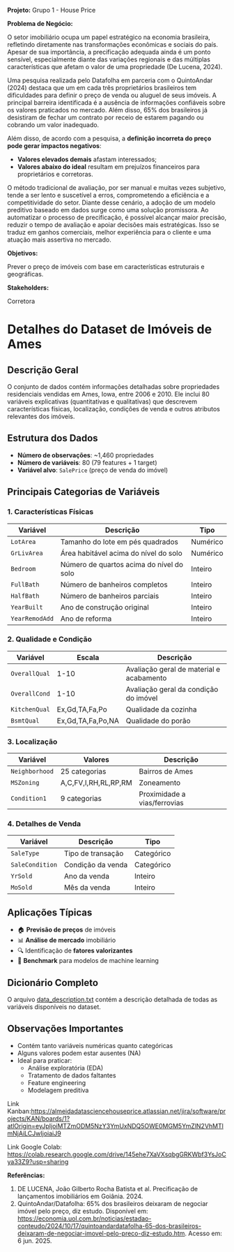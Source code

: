 **Projeto:** Grupo 1 - House Price

**Problema de Negócio:**

O setor imobiliário ocupa um papel estratégico na economia brasileira, refletindo diretamente nas transformações econômicas e sociais do país. Apesar de sua importância, a precificação adequada ainda é um ponto sensível, especialmente diante das variações regionais e das múltiplas características que afetam o valor de uma propriedade (De Lucena, 2024).

Uma pesquisa realizada pelo Datafolha em parceria com o QuintoAndar (2024) destaca que um em cada três proprietários brasileiros tem dificuldades para definir o preço de venda ou aluguel de seus imóveis. A principal barreira identificada é a ausência de informações confiáveis sobre os valores praticados no mercado. Além disso, 65% dos brasileiros já desistiram de fechar um contrato por receio de estarem pagando ou cobrando um valor inadequado.

Além disso, de acordo com a pesquisa, a **definição incorreta do preço pode gerar impactos negativos**:

- **Valores elevados demais** afastam interessados;
- **Valores abaixo do ideal** resultam em prejuízos financeiros para proprietários e corretoras.

O método tradicional de avaliação, por ser manual e muitas vezes subjetivo, tende a ser lento e suscetível a erros, comprometendo a eficiência e a competitividade do setor. Diante desse cenário, a adoção de um modelo preditivo baseado em dados surge como uma solução promissora. Ao automatizar o processo de precificação, é possível alcançar maior precisão, reduzir o tempo de avaliação e apoiar decisões mais estratégicas. Isso se traduz em ganhos comerciais, melhor experiência para o cliente e uma atuação mais assertiva no mercado.

**Objetivos:** 

Prever o preço de imóveis com base em características estruturais e geográficas.

**Stakeholders:**  

Corretora

# Detalhes do Dataset de Imóveis de Ames

## Descrição Geral
O conjunto de dados contém informações detalhadas sobre propriedades residenciais vendidas em Ames, Iowa, entre 2006 e 2010. Ele inclui 80 variáveis explicativas (quantitativas e qualitativas) que descrevem características físicas, localização, condições de venda e outros atributos relevantes dos imóveis.

## Estrutura dos Dados
- **Número de observações**: ~1,460 propriedades
- **Número de variáveis**: 80 (79 features + 1 target)
- **Variável alvo**: `SalePrice` (preço de venda do imóvel)

## Principais Categorias de Variáveis

### 1. Características Físicas
| Variável | Descrição | Tipo |
|----------|-----------|------|
| `LotArea` | Tamanho do lote em pés quadrados | Numérico |
| `GrLivArea` | Área habitável acima do nível do solo | Numérico |
| `Bedroom` | Número de quartos acima do nível do solo | Inteiro |
| `FullBath` | Número de banheiros completos | Inteiro |
| `HalfBath` | Número de banheiros parciais | Inteiro |
| `YearBuilt` | Ano de construção original | Inteiro |
| `YearRemodAdd` | Ano de reforma | Inteiro |

### 2. Qualidade e Condição
| Variável | Escala | Descrição |
|----------|--------|-----------|
| `OverallQual` | 1-10 | Avaliação geral de material e acabamento |
| `OverallCond` | 1-10 | Avaliação geral da condição do imóvel |
| `KitchenQual` | Ex,Gd,TA,Fa,Po | Qualidade da cozinha |
| `BsmtQual` | Ex,Gd,TA,Fa,Po,NA | Qualidade do porão |

### 3. Localização
| Variável | Valores | Descrição |
|----------|---------|-----------|
| `Neighborhood` | 25 categorias | Bairros de Ames |
| `MSZoning` | A,C,FV,I,RH,RL,RP,RM | Zoneamento |
| `Condition1` | 9 categorias | Proximidade a vias/ferrovias |

### 4. Detalhes de Venda
| Variável | Descrição | Tipo |
|----------|-----------|------|
| `SaleType` | Tipo de transação | Categórico |
| `SaleCondition` | Condição da venda | Categórico |
| `YrSold` | Ano da venda | Inteiro |
| `MoSold` | Mês da venda | Inteiro |

## Aplicações Típicas
- 🏠 **Previsão de preços** de imóveis
- 📊 **Análise de mercado** imobiliário
- 🔍 Identificação de **fatores valorizantes**
- 🧠 **Benchmark** para modelos de machine learning

## Dicionário Completo
O arquivo [data_description.txt](data_description.txt) contém a descrição detalhada de todas as variáveis disponíveis no dataset.

## Observações Importantes
- Contém tanto variáveis numéricas quanto categóricas
- Alguns valores podem estar ausentes (NA)
- Ideal para praticar:
  - Análise exploratória (EDA)
  - Tratamento de dados faltantes
  - Feature engineering
  - Modelagem preditiva


Link Kanban:https://almeidadatasciencehouseprice.atlassian.net/jira/software/projects/KAN/boards/1?atlOrigin=eyJpIjoiMTZmODM5NzY3YmUxNDQ5OWE0MGM5YmZlN2VhMTlmNjAiLCJwIjoiaiJ9

Link Google Colab: https://colab.research.google.com/drive/145ehe7XaVXsqbgGRKWbf3YsJoCya33Z9?usp=sharing

**Referências:**
1. DE LUCENA, João Gilberto Rocha Batista et al. Precificação de lançamentos imobiliários em Goiânia. 2024.
2. QuintoAndar/Datafolha: 65% dos brasileiros deixaram de negociar imóvel pelo preço, diz estudo. Disponível em: <https://economia.uol.com.br/noticias/estadao-conteudo/2024/10/17/quintoandardatafolha-65-dos-brasileiros-deixaram-de-negociar-imovel-pelo-preco-diz-estudo.htm>. Acesso em: 6 jun. 2025.
